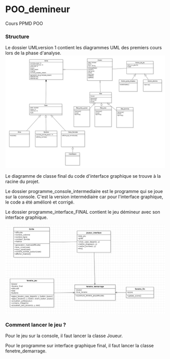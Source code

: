 # POO_demineur
Cours PPMD POO 

### Structure

Le dossier UMLversion 1 contient les diagrammes UML des premiers cours lors de la phase d'analyse.
![Diagramme de classe final](https://raw.githubusercontent.com/lpari053/POO_demineur/main/UML_version1/diagramme_de_classe_version1.PNG)


Le diagramme de classe final du code d'interface graphique se trouve à la racine du projet.

Le dossier programme_console_intermediaire est le programme qui se joue sur la console. C'est la version intermédiaire car pour l'interface graphique, le code a été amélioré et corrigé.

Le dossier programme_interface_FINAL contient le jeu démineur avec son interface graphique.

![Diagramme de classe final](diagramme_de_classe_final.png)

### Comment lancer le jeu ?

Pour le jeu sur la console, il faut lancer la classe Joueur.

Pour le programme sur interface graphique final, il faut lancer la classe fenetre_demarrage.
